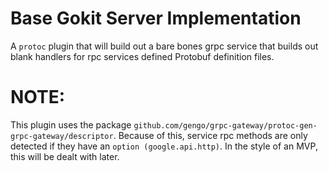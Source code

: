 # Base Gokit Server Implementation

A `protoc` plugin that will build out a bare bones grpc service that builds out blank handlers for rpc services defined Protobuf definition files.


# NOTE:

This plugin uses the package `github.com/gengo/grpc-gateway/protoc-gen-grpc-gateway/descriptor`. Because of this, service rpc methods are only detected if they have an `option (google.api.http)`. In the style of an MVP, this will be dealt with later.
